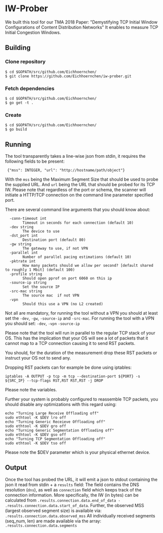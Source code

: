 # IW-Prober

We built this tool for our TMA 2018 Paper: "Demystifying TCP Initial Window Configurations of Content Distribution Networks"
It enables to measure TCP Initial Congestion Windows.

## Building

### Clone repository
 ```
 $ cd $GOPATH/src/github.com/Eichhoernchen/
 $ git clone https://github.com/Eichhoernchen/iw-prober.git
 ```


### Fetch dependencies
 ```
 $ cd $GOPATH/src/github.com/Eichhoernchen/
 $ go get -t .
 ```

### Create
 ```
 $ cd $GOPATH/src/github.com/Eichhoernchen/
 $ go build
 ```

## Running
The tool transparently takes a line-wise json from stdin, it requires the following fields to be present:
 
```
 {"mss": INTEGER, "url": "http://hostname/path/object"}
```

 With the `mss` being the Maximum Segment Size that should be used to probe the supplied URL.
 And `url` being the URL that should be probed for its TCP IW.
 Please note that regardless of the port or schema, the scanner will initiate a HTTP/TCP connection on the command line parameter specified port.

 There are several command line arguments that you should know about:

```
  -conn-timeout int
    	Timeout in seconds for each connection (default 10)
  -dev string
    	The device to use
  -dst_port int
    	Destination port (default 80)
  -gw string
    	The gateway to use, if not VPN
  -parallel int
    	Number of parallel pacing estimations (default 10)
  -pktrate int
    	How many packets should we allow per second? [default shared to roughly 1 Mbit] (default 100)
  -profile string
    	Should open pprof on port 6060 on this ip
  -source-ip string
    	Set the source IP
  -src-mac string
    	The source mac  if not VPN
  -vpn
    	Should this use a VPN (no L2 created)
```

Not all are mandatory, for running the tool without a VPN you should at least set the `-dev`, `-gw`, `-source-ip` and `-src-mac`.
For running the tool with a VPN you should set: `-dev`, `-vpn` `-source-ip` 

Please note that the tool will run in parallel to the regular TCP stack of your OS.
This has the implication that your OS will see a lot of packets that it cannot map to a TCP connection causing it to send RST packets.

You should, for the duration of the measurement drop these RST packets or instruct your OS not to send any.

Dropping RST packets can for example be done using iptables:
```
iptables -A OUTPUT -p tcp -m tcp --destination-port ${PORT} -s ${SRC_IP} --tcp-flags RST,RST RST,RST -j DROP
```
Please note the variables.

Further your system is probably configured to reassemble TCP packets, you should disable any optimizations with this regard using:

```
echo "Turning Large Receive Offloading off"
sudo ethtool -K $DEV lro off
echo "Turning Generic Receieve Offloading off"
sudo ethtool -K $DEV gro off
echo "Turning Generic Segmentation Offloading off"
sudo ethtool -K $DEV gso off
echo "Turning TCP Segmentation Offloading off"
sudo ethtool -K $DEV tso off
```

Please note the $DEV parameter which is your physical ethernet device.

## Output

Once the tool has probed the URL, it will emit a json to stdout containing the json it read from stdin + a `results` field:
The field contains the DNS resolution (`dns`), as well as `connection` field which keeps track of the connection information.
More specifically, the IW (in bytes) can be calculated from `.results.connection.data.end_of_data - .results.connection.data.start_of_data`.
Further, the observed MSS (largest observed segment size) is available via: `.results.connection.data.observed_mss`
All individually received segments (seq_num, len) are made available via the array: `.results.connection.data.segments`


